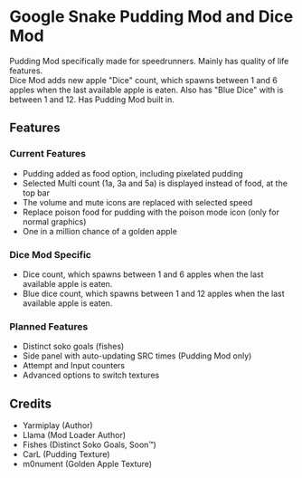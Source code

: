 # Google Snake Pudding Mod and Dice Mod
Pudding Mod specifically made for speedrunners. Mainly has quality of life features.                    
Dice Mod adds new apple "Dice" count, which spawns between 1 and 6 apples when the last available apple is eaten. Also has "Blue Dice" with is between 1 and 12. Has Pudding Mod built in.

## Features
### Current Features
* Pudding added as food option, including pixelated pudding
* Selected Multi count (1a, 3a and 5a) is displayed instead of food, at the top bar
* The volume and mute icons are replaced with selected speed
* Replace poison food for pudding with the poison mode icon (only for normal graphics)
* One in a million chance of a golden apple

### Dice Mod Specific
* Dice count, which spawns between 1 and 6 apples when the last available apple is eaten. 
* Blue dice count, which spawns between 1 and 12 apples when the last available apple is eaten. 

### Planned Features
* Distinct soko goals (fishes)
* Side panel with auto-updating SRC times (Pudding Mod only)
* Attempt and Input counters
* Advanced options to switch textures

## Credits
* Yarmiplay (Author)
* Llama (Mod Loader Author)
* Fishes (Distinct Soko Goals, Soon™)
* CarL (Pudding Texture)
* m0nument (Golden Apple Texture)
